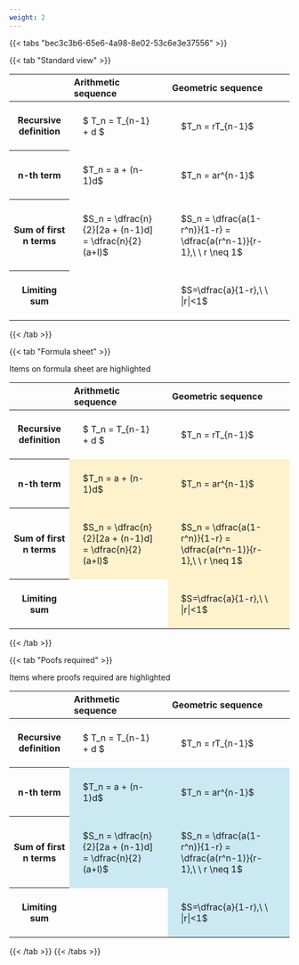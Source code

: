 ```yaml
---
weight: 2
---
```


{{< tabs "bec3c3b6-65e6-4a98-8e02-53c6e3e37556" >}}

{{< tab "Standard view" >}}

<style type="text/css">
#T_2cb6d th.col_heading {
  text-align: left;
  font-size: 1em;
}
#T_2cb6d td {
  text-align: left;
  font-size: 1em;
  padding: 1.5em;
}
</style>
<table id="T_2cb6d">
  <thead>
    <tr>
      <th class="blank level0" >&nbsp;</th>
      <th id="T_2cb6d_level0_col0" class="col_heading level0 col0" >Arithmetic sequence</th>
      <th id="T_2cb6d_level0_col1" class="col_heading level0 col1" >Geometric sequence</th>
    </tr>
  </thead>
  <tbody>
    <tr>
      <th id="T_2cb6d_level0_row0" class="row_heading level0 row0" >Recursive definition</th>
      <td id="T_2cb6d_row0_col0" class="data row0 col0" >$ T_n = T_{n-1} + d $</td>
      <td id="T_2cb6d_row0_col1" class="data row0 col1" >$T_n = rT_{n-1}$</td>
    </tr>
    <tr>
      <th id="T_2cb6d_level0_row1" class="row_heading level0 row1" >n-th term</th>
      <td id="T_2cb6d_row1_col0" class="data row1 col0" >$T_n = a + (n-1)d$</td>
      <td id="T_2cb6d_row1_col1" class="data row1 col1" >$T_n = ar^{n-1}$</td>
    </tr>
    <tr>
      <th id="T_2cb6d_level0_row2" class="row_heading level0 row2" >Sum of first n terms</th>
      <td id="T_2cb6d_row2_col0" class="data row2 col0" >$S_n = \dfrac{n}{2}[2a + (n-1)d] = \dfrac{n}{2}(a+l)$</td>
      <td id="T_2cb6d_row2_col1" class="data row2 col1" >$S_n = \dfrac{a(1-r^n)}{1-r} = \dfrac{a(r^n-1)}{r-1},\ \  r \neq 1$</td>
    </tr>
    <tr>
      <th id="T_2cb6d_level0_row3" class="row_heading level0 row3" >Limiting sum</th>
      <td id="T_2cb6d_row3_col0" class="data row3 col0" ></td>
      <td id="T_2cb6d_row3_col1" class="data row3 col1" >$S=\dfrac{a}{1-r},\ \ |r|<1$</td>
    </tr>
  </tbody>
</table>
{{< /tab >}}

{{< tab "Formula sheet" >}}

Items on formula sheet are highlighted 
<br>
<style type="text/css">
#T_eab52 th.col_heading {
  text-align: left;
  font-size: 1em;
}
#T_eab52 td {
  text-align: left;
  font-size: 1em;
  padding: 1.5em;
}
#T_eab52_row0_col0, #T_eab52_row0_col1, #T_eab52_row3_col0 {
  background-color: rgba(0,0,0,0);
}
#T_eab52_row1_col0, #T_eab52_row1_col1, #T_eab52_row2_col0, #T_eab52_row2_col1, #T_eab52_row3_col1 {
  background-color: rgba(255,194,10, 0.2);
}
</style>
<table id="T_eab52">
  <thead>
    <tr>
      <th class="blank level0" >&nbsp;</th>
      <th id="T_eab52_level0_col0" class="col_heading level0 col0" >Arithmetic sequence</th>
      <th id="T_eab52_level0_col1" class="col_heading level0 col1" >Geometric sequence</th>
    </tr>
  </thead>
  <tbody>
    <tr>
      <th id="T_eab52_level0_row0" class="row_heading level0 row0" >Recursive definition</th>
      <td id="T_eab52_row0_col0" class="data row0 col0" >$ T_n = T_{n-1} + d $</td>
      <td id="T_eab52_row0_col1" class="data row0 col1" >$T_n = rT_{n-1}$</td>
    </tr>
    <tr>
      <th id="T_eab52_level0_row1" class="row_heading level0 row1" >n-th term</th>
      <td id="T_eab52_row1_col0" class="data row1 col0" >$T_n = a + (n-1)d$</td>
      <td id="T_eab52_row1_col1" class="data row1 col1" >$T_n = ar^{n-1}$</td>
    </tr>
    <tr>
      <th id="T_eab52_level0_row2" class="row_heading level0 row2" >Sum of first n terms</th>
      <td id="T_eab52_row2_col0" class="data row2 col0" >$S_n = \dfrac{n}{2}[2a + (n-1)d] = \dfrac{n}{2}(a+l)$</td>
      <td id="T_eab52_row2_col1" class="data row2 col1" >$S_n = \dfrac{a(1-r^n)}{1-r} = \dfrac{a(r^n-1)}{r-1},\ \  r \neq 1$</td>
    </tr>
    <tr>
      <th id="T_eab52_level0_row3" class="row_heading level0 row3" >Limiting sum</th>
      <td id="T_eab52_row3_col0" class="data row3 col0" ></td>
      <td id="T_eab52_row3_col1" class="data row3 col1" >$S=\dfrac{a}{1-r},\ \ |r|<1$</td>
    </tr>
  </tbody>
</table>
{{< /tab >}}

{{< tab "Poofs required" >}}

Items where proofs required are highlighted 
<br>
<style type="text/css">
#T_0c3b5 th.col_heading {
  text-align: left;
  font-size: 1em;
}
#T_0c3b5 td {
  text-align: left;
  font-size: 1em;
  padding: 1.5em;
}
#T_0c3b5_row0_col0, #T_0c3b5_row0_col1, #T_0c3b5_row3_col0 {
  background-color: rgba(0,0,0,0);
}
#T_0c3b5_row1_col0, #T_0c3b5_row1_col1, #T_0c3b5_row2_col0, #T_0c3b5_row2_col1, #T_0c3b5_row3_col1 {
  background-color: rgba(0,150,200, 0.2);
}
</style>
<table id="T_0c3b5">
  <thead>
    <tr>
      <th class="blank level0" >&nbsp;</th>
      <th id="T_0c3b5_level0_col0" class="col_heading level0 col0" >Arithmetic sequence</th>
      <th id="T_0c3b5_level0_col1" class="col_heading level0 col1" >Geometric sequence</th>
    </tr>
  </thead>
  <tbody>
    <tr>
      <th id="T_0c3b5_level0_row0" class="row_heading level0 row0" >Recursive definition</th>
      <td id="T_0c3b5_row0_col0" class="data row0 col0" >$ T_n = T_{n-1} + d $</td>
      <td id="T_0c3b5_row0_col1" class="data row0 col1" >$T_n = rT_{n-1}$</td>
    </tr>
    <tr>
      <th id="T_0c3b5_level0_row1" class="row_heading level0 row1" >n-th term</th>
      <td id="T_0c3b5_row1_col0" class="data row1 col0" >$T_n = a + (n-1)d$</td>
      <td id="T_0c3b5_row1_col1" class="data row1 col1" >$T_n = ar^{n-1}$</td>
    </tr>
    <tr>
      <th id="T_0c3b5_level0_row2" class="row_heading level0 row2" >Sum of first n terms</th>
      <td id="T_0c3b5_row2_col0" class="data row2 col0" >$S_n = \dfrac{n}{2}[2a + (n-1)d] = \dfrac{n}{2}(a+l)$</td>
      <td id="T_0c3b5_row2_col1" class="data row2 col1" >$S_n = \dfrac{a(1-r^n)}{1-r} = \dfrac{a(r^n-1)}{r-1},\ \  r \neq 1$</td>
    </tr>
    <tr>
      <th id="T_0c3b5_level0_row3" class="row_heading level0 row3" >Limiting sum</th>
      <td id="T_0c3b5_row3_col0" class="data row3 col0" ></td>
      <td id="T_0c3b5_row3_col1" class="data row3 col1" >$S=\dfrac{a}{1-r},\ \ |r|<1$</td>
    </tr>
  </tbody>
</table>
{{< /tab >}}
{{< /tabs >}}